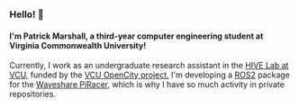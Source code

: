 ### Hello! 👋

#### I'm Patrick Marshall, a third-year computer engineering student at Virginia Commonwealth University! 

Currently, I work as an undergraduate research assistant in the [HIVE Lab at VCU,](https://rampages.us/thehivelab/) funded by 
the [VCU OpenCity project.](https://ieeexplore.ieee.org/abstract/document/9562813) I'm developing a 
[ROS2](https://www.openrobotics.org/blog/2020/6/5/ros-2-foxy-fitzroy-release) package for the 
[Waveshare PiRacer](https://www.waveshare.com/piracer-ai-kit.htm), which is why I have so much activity in private repositories. 

<!--
**marshallpt/marshallpt** is a ✨ _special_ ✨ repository because its `README.md` (this file) appears on your GitHub profile.

Here are some ideas to get you started:

- 🔭 I’m currently working on ...
- 🌱 I’m currently learning ...
- 👯 I’m looking to collaborate on ...
- 🤔 I’m looking for help with ...
- 💬 Ask me about ...
- 📫 How to reach me: ...
- 😄 Pronouns: ...
- ⚡ Fun fact: ...
-->
